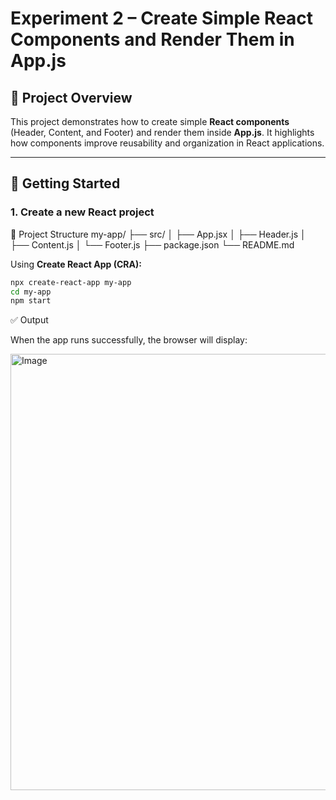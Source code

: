 # Experiment 2 – Create Simple React Components and Render Them in App.js

## 📌 Project Overview

This project demonstrates how to create simple **React components** (Header, Content, and Footer) and render them inside **App.js**. It highlights how components improve reusability and organization in React applications.

---

## 🚀 Getting Started

### 1. Create a new React project
📂 Project Structure
my-app/
 ├── src/
 │   ├── App.jsx
 │   ├── Header.js
 │   ├── Content.js
 │   └── Footer.js
 ├── package.json
 └── README.md


Using **Create React App (CRA):**

```bash
npx create-react-app my-app
cd my-app
npm start
```
✅ Output

When the app runs successfully, the browser will display:

<img width="952" height="698" alt="Image" src="https://github.com/user-attachments/assets/7cb7d21f-f889-4531-83a8-fe53c7a2d46e" />




